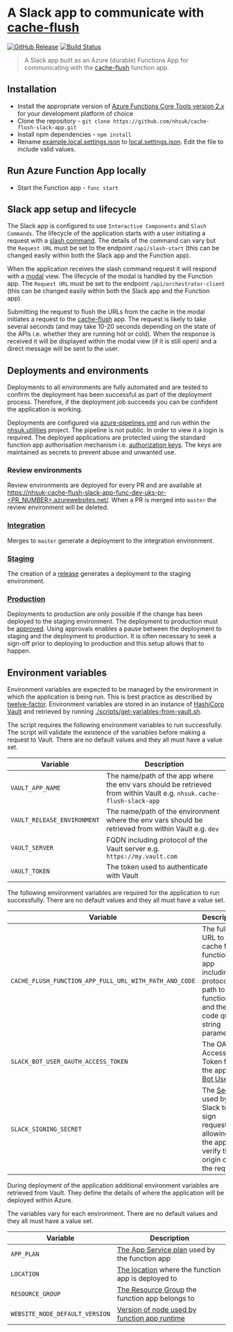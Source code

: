 # A Slack app to communicate with [cache-flush](https://github.com/nhsuk/cache-flush)

[![GitHub Release](https://img.shields.io/github/release/nhsuk/cache-flush-slack-app.svg)](https://github.com/nhsuk/cache-flush-slack-app/releases/latest/)
[![Build Status](https://dev.azure.com/nhsuk/nhsuk.utilities/_apis/build/status/nhsuk.cache-flush-slack-app?branchName=master)](https://dev.azure.com/nhsuk/nhsuk.utilities/_build/latest?definitionId=333&branchName=master)

> A Slack app built as an Azure (durable) Functions App for communicating with
> the [cache-flush](https://github.com/nhsuk/cache-flush) function app.

## Installation

* Install the appropriate version of
  [Azure Functions Core Tools version 2.x](https://docs.microsoft.com/en-us/azure/azure-functions/functions-run-local#install-the-azure-functions-core-tools)
  for your development platform of choice
* Clone the repository - `git clone https://github.com/nhsuk/cache-flush-slack-app.git`
* Install npm dependencies - `npm install`
* Rename [example.local.settings.json](example.local.settings.json) to
  [local.settings.json](local.settings.json). Edit the file to include valid
  values.

## Run Azure Function App locally

* Start the Function app - `func start`

## Slack app setup and lifecycle

The Slack app is configured to use `Interactive Components` and `Slash
Commands`. The lifecycle of the application starts with a user initiating a
request with a
[slash command](https://api.slack.com/interactivity/slash-commands). The
details of the command can vary but the `Request URL` must be set to the
endpoint `/api/slash-start` (this can be changed easily within both the Slack
app and the Function app).

When the application receives the slash command request it will respond with a
[modal](https://api.slack.com/surfaces/modals) view. The lifecycle of the modal
is handled by the Function app. The `Request URL` must be set to the endpoint
`/api/orchestrator-client` (this can be changed easily within both the Slack
app and the Function app).

Submitting the request to flush the URLs from the cache in the modal initiates
a request to the [cache-flush](https://github.com/nhsuk/cache-flush) app. The
request is likely to take several seconds (and may take 10-20 seconds depending
on the state of the APIs i.e. whether they are running hot or cold). When the
response is received it will be displayed within the modal view (if it is still
open) and a direct message will be sent to the user.


## Deployments and environments

Deployments to all environments are fully automated and are tested to confirm
the deployment has been successful as part of the deployment process.
Therefore, if the deployment job succeeds you can be confident the application
is working.

Deployments are configured via [azure-pipelines.yml](./azure-pipelines.yml) and
run within the
[nhsuk.utilities](https://dev.azure.com/nhsuk/nhsuk.utilities/_build?definitionId=323)
project. The pipeline is not public. In order to view it a login is required.
The deployed applications are protected using the standard function app
authorisation mechanism i.e.
[authorization keys](https://docs.microsoft.com/en-us/azure/azure-functions/functions-bindings-http-webhook#authorization-keys).
The keys are maintained as secrets to prevent abuse and unwanted use.

### Review environments
Review environments are deployed for every PR and are available at
[https://nhsuk-cache-flush-slack-app-func-dev-uks-pr-<PR_NUMBER>.azurewebsites.net/](https://nhsuk-cache-flush-slack-app-func-dev-uks-pr-XXX.azurewebsites.net/).
When a PR is merged into `master` the review environment will be deleted.

### [Integration](https://nhsuk-cache-flush-slack-app-func-int-uks.azurewebsites.net/)
Merges to `master` generate a deployment to the integration environment.

### [Staging](https://nhsuk-cache-flush-slack-app-func-stag-uks.azurewebsites.net/)
The creation of a [release](https://github.com/nhsuk/cache-flush-slack-app/releases)
generates a deployment to the staging environment.

### [Production](https://nhsuk-cache-flush-slack-app-func-prod-uks.azurewebsites.net/)
Deployments to production are only possible if the change has been deployed to
the staging environment. The deployment to production must be
[approved](https://docs.microsoft.com/en-us/azure/devops/pipelines/process/approvals?view=azure-devops#approvals).
Using approvals enables a pause between the deployment to staging and the
deployment to production. It is often necessary to seek a sign-off prior to
deploying to production and this setup allows that to happen.

## Environment variables

Environment variables are expected to be managed by the environment in which
the application is being run. This is best practice as described by
[twelve-factor](https://12factor.net/config). Environment variables are stored
in an instance of [HashiCorp Vault](https://www.vaultproject.io/) and retrieved
by running
[./scripts/get-variables-from-vault.sh](./scripts/get-variables-from-vault.sh).

The script requires the following environment variables to run successfully.
The script will validate the existence of the variables before making a request
to Vault.
There are no default values and they all must have a value set.

| Variable                    | Description                                                                                                          |
| --------                    | -----------                                                                                                          |
| `VAULT_APP_NAME`            | The name/path of the app where the env vars should be retrieved from within Vault e.g. `nhsuk.cache-flush-slack-app` |
| `VAULT_RELEASE_ENVIRONMENT` | The name/path of the environment where the env vars should be retrieved from within Vault e.g. `dev`                 |
| `VAULT_SERVER`              | FQDN including protocol of the Vault server e.g. `https://my.vault.com`                                              |
| `VAULT_TOKEN`               | The token used to authenticate with Vault                                                                            |

The following environment variables are required for the application to run
successfully.
There are no default values and they all must have a value set.

| Variable                                               | Description                                                                                                                                                                       |
| --------                                               | -----------                                                                                                                                                                       |
| `CACHE_FLUSH_FUNCTION_APP_FULL_URL_WITH_PATH_AND_CODE` | The full URL to the cache flush function app including protocol, path to the function and the code query string parameter                                                         |
| `SLACK_BOT_USER_OAUTH_ACCESS_TOKEN`                    | The OAuth Access Token for the app's [Bot User](https://api.slack.com/docs/token-types#bot)                                                                                       |
| `SLACK_SIGNING_SECRET`                                 | The [Secret](https://api.slack.com/docs/verifying-requests-from-slack#app_management_updates) used by Slack to sign requests allowing the app to verify the origin of the request |

During deployment of the application additional environment variables are
retrieved from Vault. They define the details of where the application will be
deployed within Azure.

The variables vary for each environment.
There are no default values and they all must have a value set.

| Variable                       | Description                                                                                                                                                |
| --------                       | -----------                                                                                                                                                |
| `APP_PLAN`                     | [The App Service plan](https://docs.microsoft.com/en-us/azure/app-service/overview-hosting-plans) used by the function app                                 |
| `LOCATION`                     | [The location](https://azure.microsoft.com/en-us/global-infrastructure/locations/) where the function app is deployed to                                   |
| `RESOURCE_GROUP`               | [The Resource Group](https://docs.microsoft.com/en-us/azure/azure-resource-manager/resource-group-overview#resource-groups) the function app belongs to    |
| `WEBSITE_NODE_DEFAULT_VERSION` | [Version of node used by function app runtime](https://docs.microsoft.com/en-us/azure/azure-functions/functions-app-settings#website_node_default_version) |
